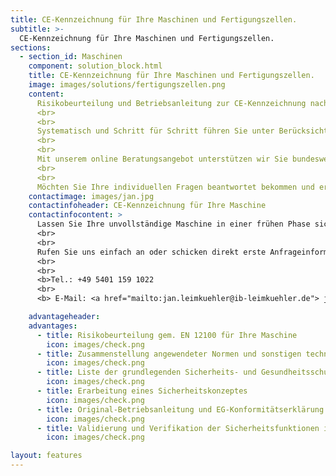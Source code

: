 ```yaml
---
title: CE-Kennzeichnung für Ihre Maschinen und Fertigungszellen.
subtitle: >-
  CE-Kennzeichnung für Ihre Maschinen und Fertigungszellen.
sections:
  - section_id: Maschinen
    component: solution_block.html
    title: CE-Kennzeichnung für Ihre Maschinen und Fertigungszellen.
    image: images/solutions/fertigungszellen.png
    content:
      Risikobeurteilung und Betriebsanleitung zur CE-Kennzeichnung nach Maschinenrichtlinie, EMV-Richtlinie, Niederspannungsrichtlinie sowie weiterer EU-Richtlinien für Ihre Maschine.
      <br>
      <br>
      Systematisch und Schritt für Schritt führen Sie unter Berücksichtigung der EN ISO 12100 zum CE. Dabei berücksichtigen wir harmonisierte Normen und projektbezogene Spezifikationen.
      <br>
      <br>
      Mit unserem online Beratungsangebot unterstützen wir Sie bundesweit und reduzieren Ihren Aufwand für die Erstellung der technischen Dokumentation damit enorm.
      <br>
      <br>
      Möchten Sie Ihre individuellen Fragen beantwortet bekommen und erfahren, wie wir Sie Schritt für Schritt durch das EG-Konformitätsbewertungsverfahren begleiten? Buchen Sie jetzt Ihr kostenloses Online-Beratungsgespräch mit uns.
    contactimage: images/jan.jpg
    contactinfoheader: CE-Kennzeichnung für Ihre Maschine
    contactinfocontent: >
      Lassen Sie Ihre unvollständige Maschine in einer frühen Phase sicherheitstechnisch von uns bewerten. Fragen Sie kostenfrei ein Angebot zur Erstellung der Risikobeurteilung und Montageanleitung bei uns an. 
      <br>
      <br>
      Rufen Sie uns einfach an oder schicken direkt erste Anfrageinformationen per E-Mail. Nutzen Sie hierzu gerne unsere Anfrage-Checkliste. Diese können Sie hier downloaden.
      <br>
      <br>
      <b>Tel.: +49 5401 159 1022
      <br>
      <b> E-Mail: <a href="mailto:jan.leimkuehler@ib-leimkuehler.de"> jan.leimkuehler@ib-leimkuehler.de</a></b>

    advantageheader:
    advantages:
      - title: Risikobeurteilung gem. EN 12100 für Ihre Maschine
        icon: images/check.png
      - title: Zusammenstellung angewendeter Normen und sonstigen technischen Spezifikationen
        icon: images/check.png
      - title: Liste der grundlegenden Sicherheits- und Gesundheitsschutzanforderungen
        icon: images/check.png
      - title: Erarbeitung eines Sicherheitskonzeptes
        icon: images/check.png
      - title: Original-Betriebsanleitung und EG-Konformitätserklärung
        icon: images/check.png
      - title: Validierung und Verifikation der Sicherheitsfunktionen in SISTEMA
        icon: images/check.png

layout: features
---
```


